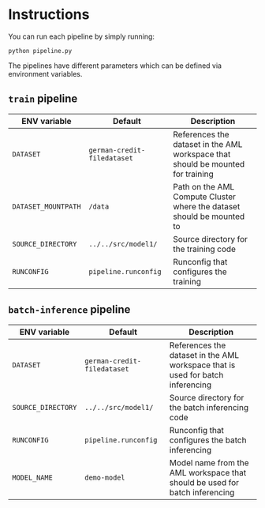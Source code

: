 # Instructions

You can run each pipeline by simply running:

```
python pipeline.py
```

The pipelines have different parameters which can be defined via environment variables.


## `train` pipeline


| ENV variable | Default | Description |
|-------|--------|------|
| `DATASET` | `german-credit-filedataset` | References the dataset in the AML workspace that should be mounted for training | 
| `DATASET_MOUNTPATH` | `/data` | Path on the AML Compute Cluster where the dataset should be mounted to |
| `SOURCE_DIRECTORY` | `../../src/model1/` | Source directory for the training code | 
| `RUNCONFIG` | `pipeline.runconfig` | Runconfig that configures the training |


## `batch-inference` pipeline

| ENV variable | Default | Description |
|-------|--------|------|
| `DATASET` | `german-credit-filedataset` | References the dataset in the AML workspace that is used for batch inferencing | 
| `SOURCE_DIRECTORY` | `../../src/model1/` | Source directory for the batch inferencing code | 
| `RUNCONFIG` | `pipeline.runconfig` | Runconfig that configures the batch inferencing |
| `MODEL_NAME` | `demo-model` | Model name from the AML workspace that should be used for batch inferencing |
